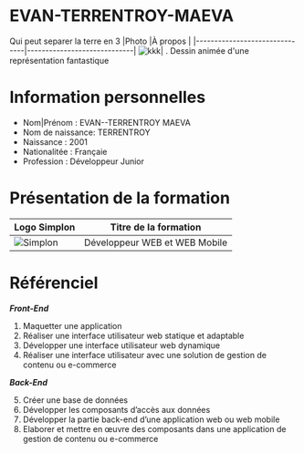 # EVAN-TERRENTROY-MAEVA
Qui peut separer la terre en 3
|Photo                       |À propos                      |
|-------------------------------|-----------------------------|
![kkk](https://thumbs.dreamstime.com/z/portrait-de-belle-fille-avec-le-dragon-chevalier-f%C3%A9minin-dans-l-armure-illustration-vecteur-esth%C3%A9tique-m%C3%A9di%C3%A9vale-pouvoir-172504350.jpg)| . Dessin animée  d'une représentation fantastique
# Information personnelles
- Nom|Prénom : EVAN--TERRENTROY MAEVA   
- Nom de naissance: TERRENTROY
- Naissance : 2001
- Nationalitée : Françaie 
- Profession : Développeur Junior
# Présentation de la formation 
|Logo Simplon                      |Titre de la formation    |
|-------------------------------|-----------------------------|
![Simplon](https://pbs.twimg.com/profile_images/1234879094967406592/_7Fo9uFE_400x400.jpg)| Développeur WEB et WEB Mobile
# Référenciel 

 ***Front-End***
 
1. Maquetter une application 
2. Réaliser une interface utilisateur web statique et adaptable
3. Développer une interface utilisateur web dynamique
4. Réaliser une interface utilisateur avec une solution de gestion de contenu ou e-commerce

***Back-End***

5. Créer une base de données
6. Développer les composants d’accès aux données
7. Développer la partie back-end d’une application web ou web mobile
8. Elaborer et mettre en œuvre des composants dans une application de gestion de contenu ou e-commerce
